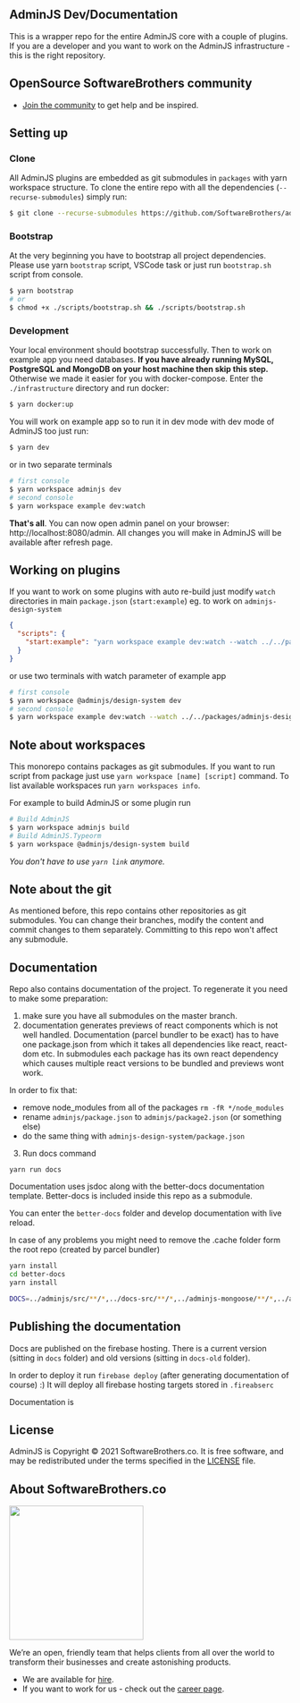## AdminJS Dev/Documentation

This is a wrapper repo for the entire AdminJS core with a couple of plugins. If you are a developer and you want to work on the AdminJS infrastructure - this is the right repository.

## OpenSource SoftwareBrothers community

- [Join the community](https://join.slack.com/t/adminbro/shared_invite/zt-djsqxxpz-_YCS8UMtQ9Ade6DPuLR7Zw) to get help and be inspired.

## Setting up

### Clone

All AdminJS plugins are embedded as git submodules in `packages` with yarn workspace structure.
To clone the entire repo with all the dependencies (`--recurse-submodules`) simply run:

```sh
$ git clone --recurse-submodules https://github.com/SoftwareBrothers/adminjs-dev
```

### Bootstrap

At the very beginning you have to bootstrap all project dependencies. Please use yarn `bootstrap` script, VSCode task or just run `bootstrap.sh` script from console.

```sh
$ yarn bootstrap
# or
$ chmod +x ./scripts/bootstrap.sh && ./scripts/bootstrap.sh
```

### Development

Your local environment should bootstrap successfully. Then to work on example app you need databases. **If you have already running MySQL, PostgreSQL and MongoDB on your host machine then skip this step.** Otherwise we made it easier for you with docker-compose. Enter the `./infrastructure` directory and run docker:

```sh
$ yarn docker:up
```

You will work on example app so to run it in dev mode with dev mode of AdminJS too just run:

```sh
$ yarn dev
```

or in two separate terminals

```sh
# first console
$ yarn workspace adminjs dev
# second console
$ yarn workspace example dev:watch
```

**That's all**. You can now open admin panel on your browser: http://localhost:8080/admin. All changes you will make in AdminJS will be available after refresh page.

## Working on plugins

If you want to work on some plugins with auto re-build just modify `watch` directories in main `package.json` (`start:example`) eg. to work on `adminjs-design-system`

```json
{
  "scripts": {
    "start:example": "yarn workspace example dev:watch --watch ../../packages/adminjs-design-system/build",
  }
}
```
or use two terminals with watch parameter of example app

```sh
# first console
$ yarn workspace @adminjs/design-system dev
# second console
$ yarn workspace example dev:watch --watch ../../packages/adminjs-design-system/build
```

## Note about workspaces

This monorepo contains packages as git submodules. If you want to run script from package just use `yarn workspace [name] [script]` command.
To list available workspaces run `yarn workspaces info`.

For example to build AdminJS or some plugin run
```sh
# Build AdminJS
$ yarn workspace adminjs build
# Build AdminJS.Typeorm
$ yarn workspace @adminjs/design-system build
```

_You don't have to use `yarn link` anymore._

## Note about the git

As mentioned before, this repo contains other repositories as git submodules. You can change their branches, modify the content and commit changes to them separately. Committing to this repo won't affect any submodule.

## Documentation

Repo also contains documentation of the project. To regenerate it you need to make some preparation:

1. make sure you have all submodules on the master branch.
2. documentation generates previews of react components which is not well handled.
Documentation (parcel bundler to be exact) has to have one package.json
from which it takes all dependencies like react, react-dom etc. In submodules each package
has its own react dependency which causes multiple react versions to be bundled and previews
wont work.

In order to fix that:
- remove node_modules from all of the packages `rm -fR */node_modules`
- rename `adminjs/package.json` to `adminjs/package2.json` (or something else)
- do the same thing with `adminjs-design-system/package.json`

3. Run docs command

```
yarn run docs
```

Documentation uses jsdoc along with the better-docs documentation template. Better-docs is included inside this repo as a submodule.

You can enter the `better-docs` folder and develop documentation with live reload.

In case of any problems you might need to remove the .cache folder form the root repo (created
by parcel bundler)

```sh
yarn install
cd better-docs
yarn install

DOCS=../adminjs/src/**/*,../docs-src/**/*,../adminjs-mongoose/**/*,../adminjs-hapijs/**/*,../adminjs-expressjs/**/*,../adminjs-sequelizejs/**/*,../adminjs-prisma/**/* yarn gulp
```

## Publishing the documentation

Docs are published on the firebase hosting. There is a current version (sitting in `docs` folder)
and old versions (sitting in `docs-old` folder).

In order to deploy it run `firebase deploy` (after generating documentation of course) :) It will
deploy all firebase hosting targets stored in `.fireabserc`

Documentation is

## License

AdminJS is Copyright © 2021 SoftwareBrothers.co. It is free software, and may be redistributed under the terms specified in the [LICENSE](LICENSE) file.

## About SoftwareBrothers.co

<img src="https://softwarebrothers.co/assets/images/software-brothers-logo-full.svg" width=240>


We’re an open, friendly team that helps clients from all over the world to transform their businesses and create astonishing products.

* We are available for [hire](https://softwarebrothers.co/contact).
* If you want to work for us - check out the [career page](https://softwarebrothers.co/career).
